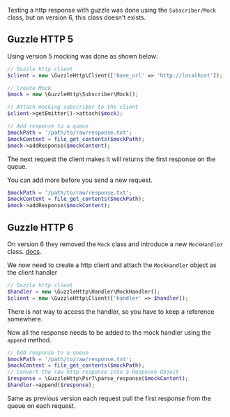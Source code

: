 Testing a http response with guzzle was done using the `Subscriber/Mock` class, but on version 6, this class doesn't exists.

## Guzzle HTTP 5

Using version 5 mocking was done as shown below:

```php
// Guzzle http client
$client = new \GuzzleHttp\Client(['base_url' => 'http://localhost']);

// Create Mock
$mock = new \GuzzleHttp\Subscriber\Mock();

// Attach mocking subscriber to the client
$client->getEmitter()->attach($mock);

// Add response to a queue
$mockPath = '/path/to/raw/response.txt';
$mockContent = file_get_contents($mockPath);
$mock->addResponse($mockContent);
```

The next request the client makes it will returns the first response on the queue.

You can add more before you send a new request.

```php
$mockPath = '/path/to/raw/response.txt';
$mockContent = file_get_contents($mockPath);
$mock->addResponse($mockContent);
```

## Guzzle HTTP 6

On version 6 they removed the `Mock` class and introduce a new `MockHandler` class. [docs](http://docs.guzzlephp.org/en/stable/testing.html#mock-handler).

We now need to create a http client and attach the `MockHandler` object as the client handler
```php
// Guzzle http client
$handler = new \GuzzleHttp\Handler\MockHandler();
$client = new \GuzzleHttp\Client(['handler' => $handler]);
```
There is not way to access the handler, so you have to keep a reference somewhere.

Now all the response needs to be added to the mock handler using the `append` method.

```php
// Add response to a queue
$mockPath = '/path/to/raw/response.txt';
$mockContent = file_get_contents($mockPath);
// Convert the raw http response into a Response Object
$response = \GuzzleHttp\Psr7\parse_response($mockContent);
$handler->append($response);
```

Same as previous version each request pull the first response from the queue on each request.
